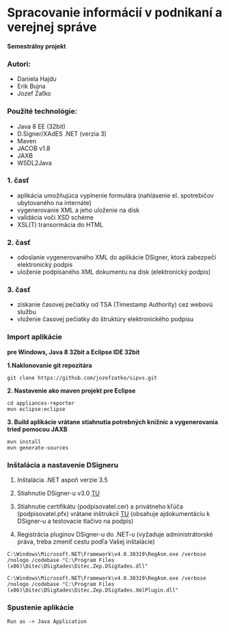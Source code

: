 # Spracovanie informácií v podnikaní a verejnej správe
**Semestrálny projekt**

### Autori:
- Daniela Hajdu
- Erik Bujna
- Jozef Zaťko

### Použité technológie:
* Java 8 EE (32bit)
* D.Signer/XAdES .NET (verzia 3)
* Maven
* JACOB v1.8
* JAXB
* WSDL2Java

### 1. časť
* aplikácia umožňujúca vyplnenie formulára (nahlásenie el. spotrebičov ubytovaného na internáte)
* vygenerovanie XML a jeho uloženie na disk
* validácia voči XSD schéme
* XSL(T) transormácia do HTML

### 2. časť
* odoslanie vygenerovaného XML do aplikácie DSigner, ktorá zabezpečí elektronický podpis
* uloženie podpísaného XML dokumentu na disk (elektronický podpis)

### 3. časť
* získanie časovej pečiatky od TSA (Timestamp Authority) cez webovú službu
* vloženie časovej pečiatky do štruktúry elektronického podpisu

### Import aplikácie
**pre Windows, Java 8 32bit a Eclipse IDE 32bit**

**1.Naklonovanie git repozitára**
```
git clone https://github.com/jozefzatko/sipvs.git
```

**2. Nastavenie ako maven projekt pre Eclipse**
```
cd appliances-reporter
mvn eclipse:eclipse
```

**3. Build aplikácie vrátane stiahnutia potrebných knižníc a vygenerovania tried pomocou JAXB**
```
mvn install
mvn generate-sources
```

### Inštalácia a nastavenie DSigneru
1. Inštalácia .NET aspoň verzie 3.5

2. Stiahnutie DSigner-u v3.0 [TU](https://www.slovensko.sk/_img/CMS4/DSignerV3.zip)

3. Stiahnutie certifikátu (podpisovatel.cer) a privátneho kľúča (podpisovatel.pfx) vrátane inštrukcií [TU](http://test.ditec.sk/fiit/cvicenie2.zip) (obsahuje ajdokumentáciu k DSigner-u a testovacie tlačivo na podpis)

4. Registrácia pluginov DSigner-u do .NET-u (vyžaduje administrátorské práva, treba zmeniť cestu podľa Vašej inštalácie)
```
C:\Windows\Microsoft.NET\Framework\v4.0.30319\RegAsm.exe /verbose /nologo /codebase "C:\Program Files (x86)\Ditec\DSigXades\Ditec.Zep.DSigXades.dll"
```
```
C:\Windows\Microsoft.NET\Framework\v4.0.30319\RegAsm.exe /verbose /nologo /codebase "C:\Program Files (x86)\Ditec\DSigXades\Ditec.Zep.DSigXades.XmlPlugin.dll"
```

### Spustenie aplikácie
```
Run as -> Java Application
```